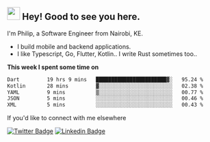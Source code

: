 <h2><img src="https://slackmojis.com/emojis/3643-cool-doge/download" width="30"/> Hey! Good to see you here.</h2>

<p>I'm Philip, a Software Engineer from Nairobi, KE. 

- I build mobile and backend applications.
- I like Typescript, Go, Flutter, Kotlin.. I write Rust sometimes too..</p>

**This week I spent some time on**
<!--START_SECTION:waka-->

```txt
Dart         19 hrs 9 mins   ███████████████████████▓░   95.24 %
Kotlin       28 mins         ▓░░░░░░░░░░░░░░░░░░░░░░░░   02.38 %
YAML         9 mins          ▒░░░░░░░░░░░░░░░░░░░░░░░░   00.77 %
JSON         5 mins          ░░░░░░░░░░░░░░░░░░░░░░░░░   00.46 %
XML          5 mins          ░░░░░░░░░░░░░░░░░░░░░░░░░   00.43 %
```

<!--END_SECTION:waka-->

If you'd like to connect with me elsewhere

[![Twitter Badge](https://img.shields.io/badge/-Twitter-1ca0f1?style=flat-square&labelColor=1ca0f1&logo=twitter&logoColor=white&link=https://twitter.com/_diogorodrigues)](https://twitter.com/kimathiphil)  [![Linkedin Badge](https://img.shields.io/badge/-LinkedIn-blue?style=flat-square&logo=Linkedin&logoColor=white&link=https://www.linkedin.com/in/philip-kimathi-2604a9114/)](https://www.linkedin.com/in/philip-kimathi-2604a9114/)
